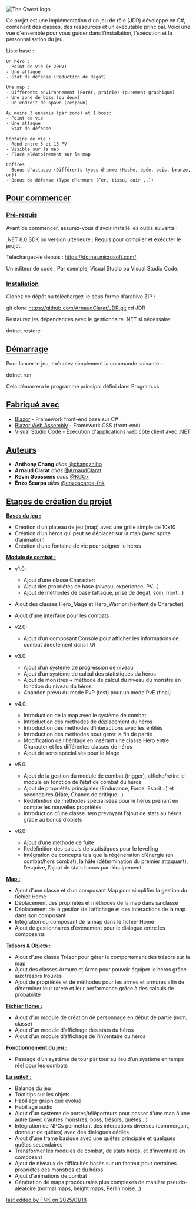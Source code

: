 ![The Qwest logo](https://i.ibb.co/YN2sLRT/the-qwest.png)

Ce projet est une implémentation d'un jeu de rôle (JDR) développé en C#, contenant des classes, des ressources et un exécutable principal. Voici une vue d'ensemble pour vous guider dans l'installation, l'exécution et la personnalisation du jeu.

Liste base : 

    Un héro :
    - Point de vie (+-20PV)
    - Une attaque
    - Stat de défense (Réduction de dégat)

    Une map : 
    - Différents environnement (Forêt, prairie) (purement graphique)
    - Une zone de boss (ou deux)
    - Un endroit de spawn (respawn)

    Au moins 3 ennemis (par zone) et 1 boss:
    - Point de vie
    - Une attaque
    - Stat de défense

    Fontaine de vie :
    - Rend entre 5 et 15 PV
    - Visible sur la map
    - Placé aléatoirement sur la map
    
    Coffres
    - Bonus d'attaque (Différents types d'arme (Hache, épée, bois, bronze, or))
    - Bonus de défense (Type d'armure (Fer, tissu, cuir ..))


## <ins>Pour commencer</ins>

### <ins>Pré-requis</ins>

Avant de commencer, assurez-vous d'avoir installé les outils suivants :

.NET 8.0 SDK ou version ultérieure : Requis pour compiler et exécuter le projet.

Téléchargez-le depuis : https://dotnet.microsoft.com/

Un éditeur de code : Par exemple, Visual Studio ou Visual Studio Code.

### <ins>Installation</ins>

Clonez ce dépôt ou téléchargez-le sous forme d'archive ZIP :

git clone <https://github.com/ArnaudClarat/JDR.git>
cd JDR

Restaurez les dépendances avec le gestionnaire .NET si nécessaire :

dotnet restore

## <ins>Démarrage</ins>

Pour lancer le jeu, exécutez simplement la commande suivante :

dotnet run

Cela démarrera le programme principal défini dans Program.cs.

## <ins>Fabriqué avec</ins>

* [Blazor](https://dotnet.microsoft.com/apps/aspnet/web-apps/blazor) - Framework front-end basé sur C#  
* [Blazor Web Assembly](http://materializecss.com) - Framework CSS (front-end)
* [Visual Studio Code](https://dotnet.microsoft.com/apps/aspnet/web-apps/blazor) - Exécution d'applications web côté client avec .NET  

## <ins>Auteurs</ins>

* **Anthony Chang** _alias_ [@changzhiho](https://github.com/changzhiho)
* **Arnaud Clarat** _alias_ [@ArnaudClarat](https://github.com/ArnaudClarat)
* **Kévin Goossens** _alias_ [@KGOx](https://github.com/KGOx)
* **Enzo Scarpa** _alias_ [@enzoscarpa-fnk](https://github.com/enzoscarpa-fnk)

## <ins>Etapes de création du projet</ins>

**<ins>Bases du jeu :</ins>**

* Création d’un plateau de jeu (map) avec une grille simple de 10x10
* Création d’un héros qui peut se déplacer sur la map (avec sprite d’animation)
* Création d’une fontaine de vie pour soigner le héros


**<ins>Module de combat :</ins>**

* v1.0:
    * Ajout d’une classe Character:
    * Ajout des propriétés de base (niveau, expérience, PV…)
    * Ajout de méthodes de base (attaque, prise de dégât, soin, mort…)
* Ajout des classes Hero_Mage et Hero_Warrior (héritent de Character)
* Ajout d’une interface pour les combats

* v2.0:
    * Ajout d’un composant Console pour afficher les informations de combat directement dans l’UI 

* v3.0:
    * Ajout d’un système de progression de niveau
    * Ajout d’un système de calcul des statistiques du héros
    * Ajout de monstres + méthode de calcul du niveau du monstre en fonction du niveau du héros
    * Abandon prévu du mode PvP (test) pour un mode PvE (final)

* v4.0:
    * Introduction de la map avec le système de combat
    * Introduction des méthodes de déplacement du héros
    * Introduction des méthodes d’interactions avec les entités
    * Introduction des méthodes pour gérer la fin de partie
    * Modification de l’héritage en insérant une classe Hero entre Character et les différentes classes de héros
    * Ajout de sorts spécialisés pour le Mage

* v5.0:
    * Ajout de la gestion du module de combat (trigger), affiche/retire le module en fonction de l’état de combat du héros
    * Ajout de propriétés principales (Endurance, Force, Esprit…) et secondaires (Hâte, Chance de critique…)
    * Redéfinition de méthodes spécialisées pour le héros prenant en compte les nouvelles propriétés
    * Introduction d’une classe Item prévoyant l’ajout de stats au héros grâce au bonus d’objets

* v6.0:
    * Ajout d’une méthode de fuite
    * Redéfinition des calculs de statistiques pour le levelling
    * Intégration de concepts tels que la régénération d’énergie (en combat/hors combat), la hâte (détermination du premier attaquant), l’esquive, l’ajout de stats bonus par l’équipement


**<ins>Map :</ins>**

* Ajout d’une classe et d’un composant Map pour simplifier la gestion du fichier Home
* Déplacement des propriétés et méthodes de la map dans sa classe
* Déplacement de la gestion de l’affichage et des interactions de la map dans son composant
* Intégration du composant de la map dans le fichier Home
* Ajout de gestionnaires d’évènement pour le dialogue entre les composants


**<ins>Trésors & Objets :</ins>**

* Ajout d’une classe Trésor pour gérer le comportement des trésors sur la map
* Ajout des classes Armure et Arme pour pouvoir équiper le héros grâce aux trésors trouvés
* Ajout de propriétés et de méthodes pour les armes et armures afin de déterminer leur rareté et leur performance grâce à des calculs de probabilité


**<ins>Fichier Home :</ins>**

* Ajout d’un module de création de personnage en début de partie (nom, classe)
* Ajout d’un module d’affichage des stats du héros
* Ajout d’un module d’affichage de l’inventaire du héros


**<ins>Fonctionnement du jeu :</ins>**

* Passage d’un système de tour par tour au lieu d’un système en temps réel pour les combats


**<ins>La suite? :</ins>**

* Balance du jeu
* Tootltips sur les objets
* Habillage graphique évolué
* Habillage audio
* Ajout d’un système de portes/téléporteurs pour passer d’une map à une autre (avec d’autres monstres, boss, trésors, quêtes…)
* Intégration de NPCs permettant des interactions diverses (commerçant, donneur de quêtes) avec des dialogues dédiés
* Ajout d’une trame basique avec une quêtes principale et quelques quêtes secondaires
* Transformer les modules de combat, de stats héros, et d’inventaire en composant
* Ajout de niveaux de difficultés basés sur un facteur pour certaines propriétés des monstres et du héros
* Ajout d’animations de combat
* Génération de maps procédurales plus complexes de manière pseudo-aléatoire (normal maps, height maps, Perlin noise…)


<ins>last edited by FNK on 2025/01/18</ins>
